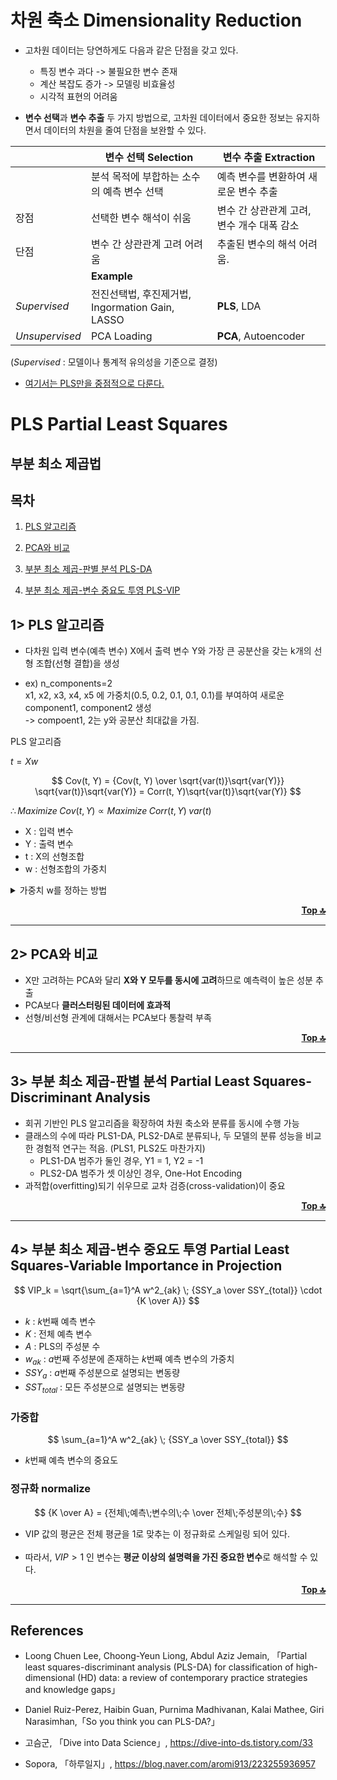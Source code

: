 # 차원 축소 Dimensionality Reduction

* 고차원 데이터는 당연하게도 다음과 같은 단점을 갖고 있다.
    - 특징 변수 과다 -> 불필요한 변수 존재
    - 계산 복잡도 증가 -> 모델링 비효율성
    - 시각적 표현의 어려움

* **변수 선택**과 **변수 추출** 두 가지 방법으로, 고차원 데이터에서 중요한 정보는 유지하면서 데이터의 차원을 줄여 단점을 보완할 수 있다.

||변수 선택 Selection|변수 추출 Extraction|
|-|-|-|
||분석 목적에 부합하는 소수의 예측 변수 선택|예측 변수를 변환하여 새로운 변수 추출|
|장점|선택한 변수 해석이 쉬움|변수 간 상관관계 고려, 변수 개수 대폭 감소|
|단점|변수 간 상관관계 고려 어려움|추출된 변수의 해석 어려움.|
||**Example**||
|*Supervised*|전진선택법, 후진제거법, Ingormation Gain, LASSO|**PLS**, LDA|
|*Unsupervised*|PCA Loading|**PCA**, Autoencoder|

(*Supervised* : 모델이나 통계적 유의성을 기준으로 결정)

* <u>여기서는 PLS만을 중점적으로 다룬다.</u>


# PLS Partial Least Squares
## 부분 최소 제곱법

## 목차

1. [PLS 알고리즘](#1-pls-알고리즘)

2. [PCA와 비교](#2-pca와-비교)

3. [부분 최소 제곱-판별 분석 PLS-DA](#3-부분-최소-제곱-판별-분석-partial-least-squares-discriminant-analysis)

4. [부분 최소 제곱-변수 중요도 투영 PLS-VIP](#4-부분-최소-제곱-변수-중요도-투영-partial-least-squares-variable-importance-in-projection)


## 1> PLS 알고리즘

* 다차원 입력 변수(예측 변수) X에서 출력 변수 Y와 가장 큰 공분산을 갖는 k개의 선형 조합(선형 결합)을 생성

* ex) n_components=2  
x1, x2, x3, x4, x5 에 가중치(0.5, 0.2, 0.1, 0.1, 0.1)를 부여하여 새로운 component1, component2 생성  
-> compoent1, 2는 y와 공분산 최대값을 가짐.

PLS 알고리즘
<div style="text-align: left;">

$t = Xw$
</div>

$$
Cov(t, Y) = {Cov(t, Y) \over \sqrt{var(t)}\sqrt{var(Y)}} \sqrt{var(t)}\sqrt{var(Y)} = Corr(t, Y)\sqrt{var(t)}\sqrt{var(Y)}
$$

<div style="text-align: left;">

$\therefore Maximize \; Cov(t, Y) \propto Maximize \; Corr(t, Y) \; var(t)$
</div>

* X : 입력 변수
* Y : 출력 변수
* t : X의 선형조합
* w : 선형조합의 가중치

<details>
<summary>가중치 w를 정하는 방법</summary>
<div></div>
<div style="text-align: left;">

$Maximize \; Cov(t, Y) \\\\
= Cov(Xw, Y) \\\\
= E[(Xw - E[Xw]) \cdot (Y-E[Y])] \\\\
= E[(Xw) \cdot (Y)] \\\\
= {1 \over n} \sum^n_{i=1}(Xw)_i \cdot Y_i \\\\
= {1 \over n} (Xw)^T Y \\\\
= {1 \over n} w^T(X^TY) \\\\
\\\\
\rightarrow w = X^TY \; 일때 \; w와 \; X^TY 같은 \; 방향으로 \; 값 \; 최대화$
</div>
</details>

<p align="right">
    <a href=#pls-partial-least-squares>
        <strong>Top 🔝</strong>
    </a>
</p>

---

## 2> PCA와 비교

* X만 고려하는 PCA와 달리 **X와 Y 모두를 동시에 고려**하므로 예측력이 높은 성분 추출
* PCA보다 **클러스터링된 데이터에 효과적**
* 선형/비선형 관계에 대해서는 PCA보다 통찰력 부족

<p align="right">
    <a href=#pls-partial-least-squares>
        <strong>Top 🔝</strong>
    </a>
</p>

---

## 3> 부분 최소 제곱-판별 분석 Partial Least Squares-Discriminant Analysis

* 회귀 기반인 PLS 알고리즘을 확장하여 차원 축소와 분류를 동시에 수행 가능
* 클래스의 수에 따라 PLS1-DA, PLS2-DA로 분류되나, 두 모델의 분류 성능을 비교한 경험적 연구는 적음. (PLS1, PLS2도 마찬가지)
    - PLS1-DA 범주가 둘인 경우, Y1 = 1, Y2 = -1
    - PLS2-DA 범주가 셋 이상인 경우, One-Hot Encoding
* 과적합(overfitting)되기 쉬우므로 교차 검증(cross-validation)이 중요

<p align="right">
    <a href=#pls-partial-least-squares>
        <strong>Top 🔝</strong>
    </a>
</p>

---

## 4> 부분 최소 제곱-변수 중요도 투영 Partial Least Squares-Variable Importance in Projection

$$
VIP_k = \sqrt{\sum_{a=1}^A w^2_{ak} \; {SSY_a \over SSY_{total}} \cdot {K \over A}}
$$

* $k$ : $k$번째 예측 변수
* $K$ : 전체 예측 변수
* $A$ : PLS의 주성분 수
* $w_{ak}$ : $a$번째 주성분에 존재하는 $k$번째 예측 변수의 가중치
* $SSY_a$ : $a$번째 주성분으로 설명되는 변동량
* $SST_{total}$ : 모든 주성분으로 설명되는 변동량

### 가중합

$$
\sum_{a=1}^A w^2_{ak} \; {SSY_a \over SSY_{total}}
$$

* $k$번째 예측 변수의 중요도

### 정규화 normalize

$$
{K \over A} = {전체\;예측\;변수의\;수 \over 전체\;주성분의\;수}
$$

* VIP 값의 평균은 전체 평균을 1로 맞추는 이 정규화로 스케일링 되어 있다.
<br><br>
* 따라서, $VIP > 1$ 인 변수는 **평균 이상의 설명력을 가진 중요한 변수**로 해석할 수 있다.

<p align="right">
    <a href=#pls-partial-least-squares>
        <strong>Top 🔝</strong>
    </a>
</p>

---

## References

* Loong Chuen Lee, Choong-Yeun Liong, Abdul Aziz Jemain, 「Partial least squares-discriminant analysis (PLS-DA) for classification of high-dimensional (HD) data: a review of contemporary practice strategies and knowledge gaps」

* Daniel Ruiz-Perez, Haibin Guan, Purnima Madhivanan, Kalai Mathee, Giri Narasimhan,「So you think you can PLS-DA?」

* 고슴군, 「Dive into Data Science」, https://dive-into-ds.tistory.com/33

* Sopora, 「하루일지」, https://blog.naver.com/aromi913/223255936957